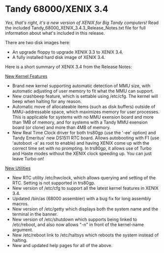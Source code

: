# Tandy 68000/XENIX 3.4
_Yes, that's right, it's a new version of XENIX for Big Tandy computers!_  Read the included Tandy_68000_XENIX_3.4.3_Release_Notes.txt file for full information about what's included in this release.

There are two disk images here:
- An upgrade floppy to upgrade XENIX 3.3 to XENIX 3.4.
- A fully installed hard disk image of XENIX 3.4.

Here is a short summary of XENIX 3.4 from the Release Notes:

<ins>New Kernel Features</ins>
- Brand new kernel supporting automatic detection of MMU size, with automatic adjusting of user memory to fit what the MMU can support.
- New crashbeep feature, which is settable using /etc/cfg.  The kernel will beep when halting for any reason.
- Automatic move of allocateable items (such as disk buffers) outside of MMU-addressable space, which maximizes memory for user processes.  This is applicable for systems with no MMU exension board and more than 1MB of memory, and for systems with a Tandy MMU exension board (or clone) and more than 4MB of memory.
- New Real Time Clock driver for both trs80gp (use the '-ee' option) and Tandy Emeritus' new DS1511 RTC board.  Allows autobooting with F1 (use 'autoboot -a' as root to enable) and having XENIX come up with the correct time set with no prompting.  In trs80gp, it allows use of Turbo and Haste modes without the XENIX clock speeding up.  You can just leave Turbo on!

<ins>New Utilities</ins>
- New RTC utility /etc/hwclock, which allows querying and setting of the RTC. Setting is not supported in trs80gp.
- New version of /etc/cfg to support all the latest kernel features in XENIX 3.4.
- Updated /bin/as (68000 assembler) with a bug fix for long assembly macros.
- New version of /etc/getty which displays both the system name and the terminal in the banner.
- New version of /etc/shutdown which supports being linked to /etc/reboot, and also now allows "-n" in front of the kernel-name argument.
- New /etc/reboot link to /etc/haltsys which reboots the system instead of halting.</li><li>New and updated help pages for all of the above.
